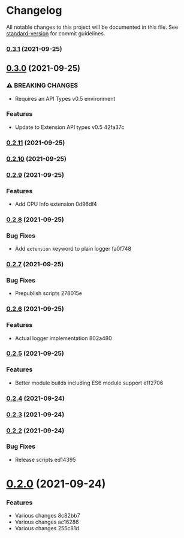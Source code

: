 # Changelog

All notable changes to this project will be documented in this file. See [standard-version](https://github.com/conventional-changelog/standard-version) for commit guidelines.

### [0.3.1](///compare/v0.3.0...v0.3.1) (2021-09-25)

## [0.3.0](///compare/v0.2.11...v0.3.0) (2021-09-25)


### ⚠ BREAKING CHANGES

* Requires an API Types v0.5 environment

### Features

* Update to Extension API types v0.5 42fa37c

### [0.2.11](///compare/v0.2.10...v0.2.11) (2021-09-25)

### [0.2.10](///compare/v0.2.9...v0.2.10) (2021-09-25)

### [0.2.9](///compare/v0.2.8...v0.2.9) (2021-09-25)


### Features

* Add CPU Info extension 0d96df4

### [0.2.8](///compare/v0.2.7...v0.2.8) (2021-09-25)


### Bug Fixes

* Add `extension` keyword to plain logger fa0f748

### [0.2.7](///compare/v0.2.6...v0.2.7) (2021-09-25)


### Bug Fixes

* Prepublish scripts 278015e

### [0.2.6](///compare/v0.2.5...v0.2.6) (2021-09-25)


### Features

* Actual logger implementation 802a480

### [0.2.5](///compare/v0.2.4...v0.2.5) (2021-09-25)


### Features

* Better module builds including ES6 module support e1f2706

### [0.2.4](///compare/v0.2.3...v0.2.4) (2021-09-24)

### [0.2.3](///compare/v0.2.2...v0.2.3) (2021-09-24)

### [0.2.2](///compare/v0.2.1...v0.2.2) (2021-09-24)


### Bug Fixes

* Release scripts ed14395

# [0.2.0](/compare/v0.1.4...v0.2.0) (2021-09-24)


### Features

* Various changes 8c82bb7
* Various changes ac16286
* Various changes 255c81d
